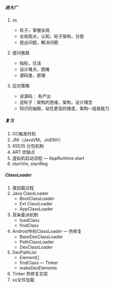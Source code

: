 ##### 进大厂

1. ss
   - 轮子，掌握全局
   - 全局观点，认知，轮子架构，分层
   - 提出问题，解决问题

1. 提问套路
   - 指标，日活
   - 设计难点，困难
   - 源码类，原理
2. 应对策略
   - 读源码： 有产出
   - 造轮子：架构的思维，架构，设计理念
   - 知识的抽取，站在更高的维度，架构--组装能力

##### 复习

1. GC触发时机
2. JNI（JavaVM，JniENV）
3. 65535 分包机制
4. ART 优缺点
5. 虚拟机启动流程 — AppRuntime.start
6. startVm,  startReg



##### ClassLoader

1. 类加载过程
2. Java ClassLoader 
   - BootClassLoader
   - Ext ClassLoader
   - AppClassLoader
3. 双亲委派机制
   - loadClass
   - findClass
4. Android中的ClassLoader — 热修复
   - BaseDexClassLoader
   - PathClassLoader
   - DexClassLoader
5. DexPathList
   - Element[]
   - findClass — Tinker
   - makeDexElements
6. Tinker 热修复实现
7. so文件加载

